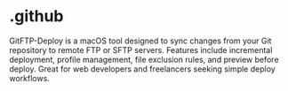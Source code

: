 # .github
GitFTP-Deploy is a macOS tool designed to sync changes from your Git repository to remote FTP or SFTP servers. Features include incremental deployment, profile management, file exclusion rules, and preview before deploy. Great for web developers and freelancers seeking simple deploy workflows.  
